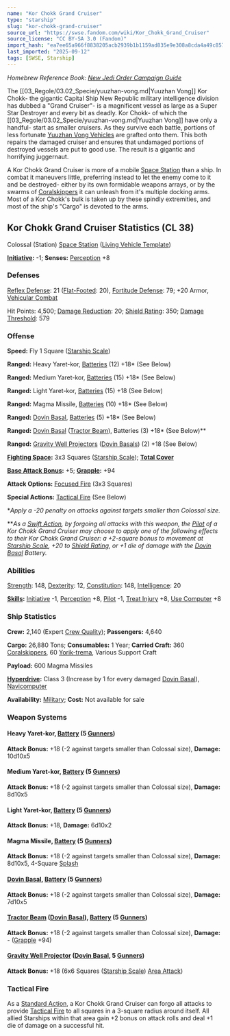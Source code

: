 ```yaml
---
name: "Kor Chokk Grand Cruiser"
type: "starship"
slug: "kor-chokk-grand-cruiser"
source_url: "https://swse.fandom.com/wiki/Kor_Chokk_Grand_Cruiser"
source_license: "CC BY-SA 3.0 (Fandom)"
import_hash: "ea7ee65a966f8838205acb2939b1b1159ad835e9e308a8cda4a49c85773b7f83"
last_imported: "2025-09-12"
tags: [SWSE, Starship]
---
```

*Homebrew Reference Book: [New Jedi Order Campaign Guide](https://swse.fandom.com/wiki/New_Jedi_Order_Campaign_Guide)*

The [[03_Regole/03.02_Specie/yuuzhan-vong.md|Yuuzhan Vong]] Kor Chokk- the gigantic Capital Ship New Republic military intelligence division has dubbed a "Grand Cruiser"- is a magnificent vessel as large as a Super Star Destroyer and every bit as deadly. Kor Chokk- of which the [[03_Regole/03.02_Specie/yuuzhan-vong.md|Yuuzhan Vong]] have only a handful- start as smaller cruisers. As they survive each battle, portions of less fortunate [Yuuzhan Vong Vehicles](https://swse.fandom.com/wiki/Yuuzhan_Vong_Vehicles) are grafted onto them. This both repairs the damaged cruiser and ensures that undamaged portions of destroyed vessels are put to good use. The result is a gigantic and horrifying juggernaut.

A Kor Chokk Grand Cruiser is more of a mobile [Space Station](https://swse.fandom.com/wiki/Space_Station) than a ship. In combat it maneuvers little, preferring instead to let the enemy come to it and be destroyed- either by its own formidable weapons arrays, or by the swarms of [Coralskippers](https://swse.fandom.com/wiki/Coralskippers) it can unleash from it's multiple docking arms. Most of a Kor Chokk's bulk is taken up by these spindly extremities, and most of the ship's "Cargo" is devoted to the arms.

## Kor Chokk Grand Cruiser Statistics (CL 38)
Colossal (Station) [Space Station](https://swse.fandom.com/wiki/Space_Station) ([Living Vehicle Template](https://swse.fandom.com/wiki/Living_Vehicle_Template))

**[Initiative](https://swse.fandom.com/wiki/Initiative):** -1; **Senses:** [Perception](https://swse.fandom.com/wiki/Perception) +8
### Defenses
[Reflex Defense](https://swse.fandom.com/wiki/Reflex_Defense_(Vehicles)): 21 ([Flat-Footed](https://swse.fandom.com/wiki/Flat-Footed): 20), [Fortitude Defense](https://swse.fandom.com/wiki/Fortitude_Defense_(Vehicles)): 79; +20 Armor, [Vehicular Combat](https://swse.fandom.com/wiki/Vehicular_Combat)

Hit Points: 4,500; [Damage Reduction](https://swse.fandom.com/wiki/Damage_Reduction): 20; [Shield Rating](https://swse.fandom.com/wiki/Shield_Rating): 350; [Damage Threshold](https://swse.fandom.com/wiki/Damage_Threshold_(Vehicles)): 579
### Offense
**Speed:** Fly 1 Square ([Starship Scale](https://swse.fandom.com/wiki/Starship_Scale))

**Ranged:** Heavy Yaret-kor, [Batteries](https://swse.fandom.com/wiki/Weapon_Batteries) (12) +18* (See Below)

**Ranged:** Medium Yaret-kor, [Batteries](https://swse.fandom.com/wiki/Weapon_Batteries) (15) +18* (See Below)

**Ranged:** Light Yaret-kor, [Batteries](https://swse.fandom.com/wiki/Weapon_Batteries) (15) +18 (See Below)

**Ranged:** Magma Missile, [Batteries](https://swse.fandom.com/wiki/Batteries) (10) +18* (See Below)

**Ranged:** [Dovin Basal](https://swse.fandom.com/wiki/Dovin_Basal), [Batteries](https://swse.fandom.com/wiki/Batteries) (5) +18* (See Below)

**Ranged:** [Dovin Basal](https://swse.fandom.com/wiki/Dovin_Basal) ([Tractor Beam](https://swse.fandom.com/wiki/Tractor_Beam)), Batteries (3) +18* (See Below)**

**Ranged:** [Gravity Well Projectors](https://swse.fandom.com/wiki/Gravity_Well_Projectors) ([Dovin Basals](https://swse.fandom.com/wiki/Dovin_Basals)) (2) +18 (See Below)

**[Fighting Space](https://swse.fandom.com/wiki/Fighting_Space):** 3x3 Squares ([Starship Scale](https://swse.fandom.com/wiki/Starship_Scale)); **[Total Cover](https://swse.fandom.com/wiki/Total_Cover)**

**[Base Attack Bonus](https://swse.fandom.com/wiki/Base_Attack_Bonus):** +5; **[Grapple](https://swse.fandom.com/wiki/Grapple):** +94

**Attack Options:** [Focused Fire](https://swse.fandom.com/wiki/Focused_Fire) (3x3 Squares)

**Special Actions:** [Tactical Fire](https://swse.fandom.com/wiki/Tactical_Fire) (See Below)

**Apply a -20 penalty on attacks against targets smaller than Colossal size.*

***As a [Swift Action](https://swse.fandom.com/wiki/Swift_Action), by forgoing all attacks with this weapon, the [Pilot](https://swse.fandom.com/wiki/Pilot_(Vehicle_Combat)) of a Kor Chokk Grand Cruiser may choose to apply one of the following effects to their Kor Chokk Grand Cruiser: a +2-square bonus to movement at [Starship Scale](https://swse.fandom.com/wiki/Starship_Scale), +20 to [Shield Rating](https://swse.fandom.com/wiki/Shield_Rating), or +1 die of damage with the [Dovin Basal](https://swse.fandom.com/wiki/Dovin_Basal) Battery.*
### Abilities
[Strength](https://swse.fandom.com/wiki/Strength): 148, [Dexterity](https://swse.fandom.com/wiki/Dexterity): 12, [Constitution](https://swse.fandom.com/wiki/Constitution): 148, [Intelligence](https://swse.fandom.com/wiki/Intelligence): 20

**[Skills](https://swse.fandom.com/wiki/Skills):** [Initiative](https://swse.fandom.com/wiki/Initiative) -1, [Perception](https://swse.fandom.com/wiki/Perception) +8, [Pilot](https://swse.fandom.com/wiki/Pilot) -1, [Treat Injury](https://swse.fandom.com/wiki/Treat_Injury) +8, [Use Computer](https://swse.fandom.com/wiki/Use_Computer) +8
### Ship Statistics
**Crew:** 2,140 (Expert [Crew Quality](https://swse.fandom.com/wiki/Crew_Quality)); **Passengers:** 4,640

**Cargo:** 26,880 Tons; **Consumables:** 1 Year; **Carried Craft:** 360 [Coralskippers](https://swse.fandom.com/wiki/Coralskippers), 60 [Yorik-trema](https://swse.fandom.com/wiki/Yorik-trema), Various Support Craft

**Payload:** 600 Magma Missiles

**[Hyperdrive](https://swse.fandom.com/wiki/Hyperdrive):** Class 3 (Increase by 1 for every damaged [Dovin Basal](https://swse.fandom.com/wiki/Dovin_Basal)), [Navicomputer](https://swse.fandom.com/wiki/Navicomputer)

**Availability:** [Military](https://swse.fandom.com/wiki/Military); **Cost:** Not available for sale
### Weapon Systems

#### **Heavy Yaret-kor, [Battery](https://swse.fandom.com/wiki/Weapon_Batteries) (5 [Gunners](https://swse.fandom.com/wiki/Gunners))**
**Attack Bonus:** +18 (-2 against targets smaller than Colossal size), **Damage:** 10d10x5

#### **Medium Yaret-kor, [Battery](https://swse.fandom.com/wiki/Weapon_Batteries) (5 [Gunners](https://swse.fandom.com/wiki/Gunners))**
**Attack Bonus:** +18 (-2 against targets smaller than Colossal size), **Damage:** 8d10x5

#### **Light Yaret-kor, [Battery](https://swse.fandom.com/wiki/Weapon_Batteries) (5 [Gunners](https://swse.fandom.com/wiki/Gunners))**
**Attack Bonus:** +18, **Damage:** 6d10x2

#### **Magma Missile, [Battery](https://swse.fandom.com/wiki/Weapon_Batteries) (5 [Gunners](https://swse.fandom.com/wiki/Gunners))**
**Attack Bonus:** +18 (-2 against targets smaller than Colossal size), **Damage:** 8d10x5, 4-Square [Splash](https://swse.fandom.com/wiki/Splash)
#### **[Dovin Basal](https://swse.fandom.com/wiki/Dovin_Basal), [Battery](https://swse.fandom.com/wiki/Weapon_Batteries) (5 [Gunners](https://swse.fandom.com/wiki/Gunners))**
**Attack Bonus:** +18 (-2 against targets smaller than Colossal size), **Damage:** 7d10x5
#### **[Tractor Beam](https://swse.fandom.com/wiki/Tractor_Beam) ([Dovin Basal](https://swse.fandom.com/wiki/Dovin_Basal)), [Battery](https://swse.fandom.com/wiki/Battery)** **(5 [Gunners](https://swse.fandom.com/wiki/Gunners))**
**Attack Bonus:** +18 (-2 against targets smaller than Colossal size), **Damage:** - ([Grapple](https://swse.fandom.com/wiki/Grapple) +94)
#### **[Gravity Well Projector](https://swse.fandom.com/wiki/Gravity_Well_Projector) ([Dovin Basal](https://swse.fandom.com/wiki/Dovin_Basal), 5 [Gunners](https://swse.fandom.com/wiki/Gunners))**
**Attack Bonus:** +18 (6x6 Squares ([Starship Scale](https://swse.fandom.com/wiki/Starship_Scale)) [Area Attack](https://swse.fandom.com/wiki/Area_Attack))
### Tactical Fire
As a [Standard Action](https://swse.fandom.com/wiki/Standard_Action), a Kor Chokk Grand Cruiser can forgo all attacks to provide [Tactical Fire](https://swse.fandom.com/wiki/Tactical_Fire) to all squares in a 3-square radius around itself. All allied Starships within that area gain +2 bonus on attack rolls and deal +1 die of damage on a successful hit.